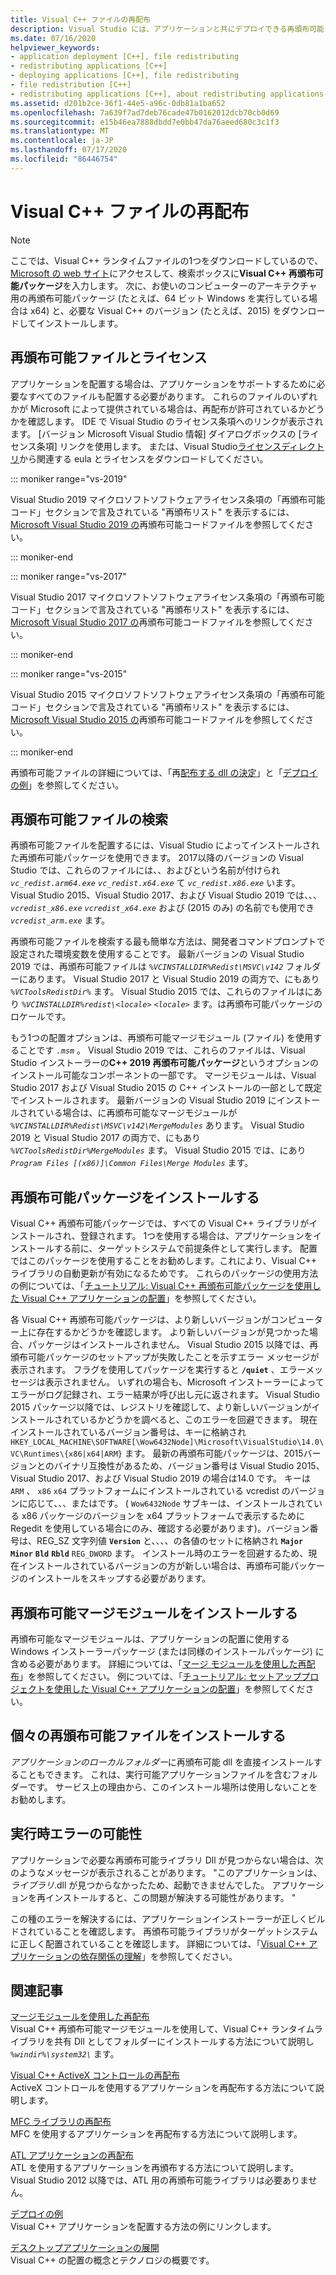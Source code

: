 ```yaml
---
title: Visual C++ ファイルの再配布
description: Visual Studio には、アプリケーションと共にデプロイできる再頒布可能ライブラリとコンポーネントが含まれています。
ms.date: 07/16/2020
helpviewer_keywords:
- application deployment [C++], file redistributing
- redistributing applications [C++]
- deploying applications [C++], file redistributing
- file redistribution [C++]
- redistributing applications [C++], about redistributing applications
ms.assetid: d201b2ce-36f1-44e5-a96c-0db81a1ba652
ms.openlocfilehash: 7a639f7ad7deb76cade47b0162012dcb70cb0d69
ms.sourcegitcommit: e15b46ea7888dbdd7e0bb47da76aeed680c3c1f3
ms.translationtype: MT
ms.contentlocale: ja-JP
ms.lasthandoff: 07/17/2020
ms.locfileid: "86446754"
---
```

# <a name="redistributing-visual-c-files"></a>Visual C++ ファイルの再配布

> [!NOTE]
> ここでは、Visual C++ ランタイムファイルの1つをダウンロードしているので、 [Microsoft の web サイト](https://www.microsoft.com/)にアクセスして、検索ボックスに**Visual C++ 再頒布可能パッケージ**を入力します。 次に、お使いのコンピューターのアーキテクチャ用の再頒布可能パッケージ (たとえば、64 ビット Windows を実行している場合は x64) と、必要な Visual C++ のバージョン (たとえば、2015) をダウンロードしてインストールします。

## <a name="redistributable-files-and-licensing"></a>再頒布可能ファイルとライセンス

アプリケーションを配置する場合は、アプリケーションをサポートするために必要なすべてのファイルも配置する必要があります。 これらのファイルのいずれかが Microsoft によって提供されている場合は、再配布が許可されているかどうかを確認します。 IDE で Visual Studio のライセンス条項へのリンクが表示されます。 [バージョン Microsoft Visual Studio 情報] ダイアログボックスの [ライセンス条項] リンクを使用します。 または、Visual Studio[ライセンスディレクトリ](https://visualstudio.microsoft.com/license-terms/)から関連する eula とライセンスをダウンロードしてください。

::: moniker range="vs-2019"

Visual Studio 2019 マイクロソフトソフトウェアライセンス条項の「再頒布可能コード」セクションで言及されている "再頒布リスト" を表示するには、 [Microsoft Visual Studio 2019 の](/visualstudio/releases/2019/redistribution#-distributable-code-files-for-visual-studio-2019)再頒布可能コードファイルを参照してください。

::: moniker-end

::: moniker range="vs-2017"

Visual Studio 2017 マイクロソフトソフトウェアライセンス条項の「再頒布可能コード」セクションで言及されている "再頒布リスト" を表示するには、 [Microsoft Visual Studio 2017 の](/visualstudio/productinfo/2017-redistribution-vs#-distributable-code-files-for-visual-studio-2017)再頒布可能コードファイルを参照してください。

::: moniker-end

::: moniker range="vs-2015"

Visual Studio 2015 マイクロソフトソフトウェアライセンス条項の「再頒布可能コード」セクションで言及されている "再頒布リスト" を表示するには、 [Microsoft Visual Studio 2015 の](/visualstudio/productinfo/2015-redistribution-vs#-distributable-code-files-for-visual-studio-2015)再頒布可能コードファイルを参照してください。

::: moniker-end

再頒布可能ファイルの詳細については、「再[配布する dll の決定](determining-which-dlls-to-redistribute.md)」と「[デプロイの例](deployment-examples.md)」を参照してください。

## <a name="locate-the-redistributable-files"></a>再頒布可能ファイルの検索

再頒布可能ファイルを配置するには、Visual Studio によってインストールされた再頒布可能パッケージを使用できます。 2017以降のバージョンの Visual Studio では、これらのファイルには、、およびという名前が付けられ *`vc_redist.arm64.exe`* *`vc_redist.x64.exe`* て *`vc_redist.x86.exe`* います。 Visual Studio 2015、Visual Studio 2017、および Visual Studio 2019 では、、、 *`vcredist_x86.exe`* *`vcredist_x64.exe`* および (2015 のみ) の名前でも使用でき *`vcredist_arm.exe`* ます。

再頒布可能ファイルを検索する最も簡単な方法は、開発者コマンドプロンプトで設定された環境変数を使用することです。 最新バージョンの Visual Studio 2019 では、再頒布可能ファイルは *`%VCINSTALLDIR%Redist\MSVC\v142`* フォルダーにあります。 Visual Studio 2017 と Visual Studio 2019 の両方で、にもあり *`%VCToolsRedistDir%`* ます。 Visual Studio 2015 では、これらのファイルはにあり *`%VCINSTALLDIR%redist\<locale>`* *`<locale>`* ます。は再頒布可能パッケージのロケールです。

もう1つの配置オプションは、再頒布可能マージモジュール (ファイル) を使用することです *`.msm`* 。 Visual Studio 2019 では、これらのファイルは、Visual Studio インストーラーの**C++ 2019 再頒布可能パッケージ**というオプションのインストール可能なコンポーネントの一部です。 マージモジュールは、Visual Studio 2017 および Visual Studio 2015 の C++ インストールの一部として既定でインストールされます。 最新バージョンの Visual Studio 2019 にインストールされている場合は、に再頒布可能なマージモジュールが *`%VCINSTALLDIR%Redist\MSVC\v142\MergeModules`* あります。 Visual Studio 2019 と Visual Studio 2017 の両方で、にもあり *`%VCToolsRedistDir%MergeModules`* ます。 Visual Studio 2015 では、にあり *`Program Files [(x86)]\Common Files\Merge Modules`* ます。

## <a name="install-the-redistributable-packages"></a>再頒布可能パッケージをインストールする

Visual C++ 再頒布可能パッケージでは、すべての Visual C++ ライブラリがインストールされ、登録されます。 1つを使用する場合は、アプリケーションをインストールする前に、ターゲットシステムで前提条件として実行します。 配置ではこのパッケージを使用することをお勧めします。これにより、Visual C++ ライブラリの自動更新が有効になるためです。 これらのパッケージの使用方法の例については、「[チュートリアル: Visual C++ 再頒布可能パッケージを使用した Visual C++ アプリケーションの配置](deploying-visual-cpp-application-by-using-the-vcpp-redistributable-package.md)」を参照してください。

各 Visual C++ 再頒布可能パッケージは、より新しいバージョンがコンピューター上に存在するかどうかを確認します。 より新しいバージョンが見つかった場合、パッケージはインストールされません。 Visual Studio 2015 以降では、再頒布可能パッケージのセットアップが失敗したことを示すエラー メッセージが表示されます。 フラグを使用してパッケージを実行すると **`/quiet`** 、エラーメッセージは表示されません。 いずれの場合も、Microsoft インストーラーによってエラーがログ記録され、エラー結果が呼び出し元に返されます。 Visual Studio 2015 パッケージ以降では、レジストリを確認して、より新しいバージョンがインストールされているかどうかを調べると、このエラーを回避できます。 現在インストールされているバージョン番号は、キーに格納され `HKEY_LOCAL_MACHINE\SOFTWARE[\Wow6432Node]\Microsoft\VisualStudio\14.0\VC\Runtimes\{x86|x64|ARM}` ます。 最新の再頒布可能パッケージは、2015バージョンとのバイナリ互換性があるため、バージョン番号は Visual Studio 2015、Visual Studio 2017、および Visual Studio 2019 の場合は14.0 です。 キーは `ARM` 、 `x86` `x64` プラットフォームにインストールされている vcredist のバージョンに応じて、、、またはです。 ( `Wow6432Node` サブキーは、インストールされている x86 パッケージのバージョンを x64 プラットフォームで表示するために Regedit を使用している場合にのみ、確認する必要があります)。バージョン番号は、REG_SZ 文字列値 **`Version`** と、、、、の各値のセットに格納され **`Major`** **`Minor`** **`Bld`** **`Rbld`** `REG_DWORD` ます。 インストール時のエラーを回避するため、現在インストールされているバージョンの方が新しい場合は、再頒布可能パッケージのインストールをスキップする必要があります。

## <a name="install-the-redistributable-merge-modules"></a>再頒布可能マージモジュールをインストールする

再頒布可能なマージモジュールは、アプリケーションの配置に使用する Windows インストーラーパッケージ (または同様のインストールパッケージ) に含める必要があります。 詳細については、「[マージ モジュールを使用した再配布](redistributing-components-by-using-merge-modules.md)」を参照してください。 例については、「[チュートリアル: セットアッププロジェクトを使用した Visual C++ アプリケーションの配置](walkthrough-deploying-a-visual-cpp-application-by-using-a-setup-project.md)」を参照してください。

## <a name="install-individual-redistributable-files"></a>個々の再頒布可能ファイルをインストールする

*アプリケーションのローカルフォルダー*に再頒布可能 dll を直接インストールすることもできます。 これは、実行可能アプリケーションファイルを含むフォルダーです。 サービス上の理由から、このインストール場所は使用しないことをお勧めします。

## <a name="potential-run-time-errors"></a>実行時エラーの可能性

アプリケーションで必要な再頒布可能ライブラリ Dll が見つからない場合は、次のようなメッセージが表示されることがあります。 "このアプリケーションは、*ライブラリ*.dll が見つからなかったため、起動できませんでした。 アプリケーションを再インストールすると、この問題が解決する可能性があります。 "

この種のエラーを解決するには、アプリケーションインストーラーが正しくビルドされていることを確認します。 再頒布可能ライブラリがターゲットシステムに正しく配置されていることを確認します。 詳細については、「[Visual C++ アプリケーションの依存関係の理解](understanding-the-dependencies-of-a-visual-cpp-application.md)」を参照してください。

## <a name="related-articles"></a>関連記事

[マージモジュールを使用した再配布](redistributing-components-by-using-merge-modules.md)\
Visual C++ 再頒布可能マージモジュールを使用して、Visual C++ ランタイムライブラリを共有 Dll としてフォルダーにインストールする方法について説明し *`%windir%\system32\`* ます。

[Visual C++ ActiveX コントロールの再配布](redistributing-visual-cpp-activex-controls.md)\
ActiveX コントロールを使用するアプリケーションを再配布する方法について説明します。

[MFC ライブラリの再配布](redistributing-the-mfc-library.md)\
MFC を使用するアプリケーションを再配布する方法について説明します。

[ATL アプリケーションの再配布](redistributing-an-atl-application.md)\
ATL を使用するアプリケーションを再頒布する方法について説明します。 Visual Studio 2012 以降では、ATL 用の再頒布可能ライブラリは必要ありません。

[デプロイの例](deployment-examples.md)\
Visual C++ アプリケーションを配置する方法の例にリンクします。

[デスクトップアプリケーションの展開](deploying-native-desktop-applications-visual-cpp.md)\
Visual C++ の配置の概念とテクノロジの概要です。
